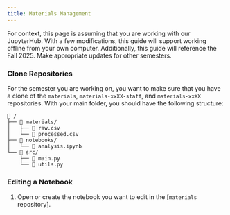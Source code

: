 ```yaml
---
title: Materials Management
---
```


For context, this page is assuming that you are working with our JupyterHub. With a few modifications, this guide will support working offline from your own computer. Additionally, this guide will reference the Fall 2025. Make appropriate updates for other semesters.

### Clone Repositories

For the semester you are working on, you want to make sure that you have a clone of the `materials`, `materials-xxXX-staff`, and `materials-xxXX` repositories. With your main folder, you should have the following structure:

```{code-block} text
📂 /
├── 📂 materials/
│   ├── 📄 raw.csv
│   └── 📄 processed.csv
├── 📂 notebooks/
│   └── 📄 analysis.ipynb
└── 📂 src/
    ├── 📄 main.py
    └── 📄 utils.py
```




### Editing a Notebook

1. Open or create the notebook you want to edit in the [`materials` repository].